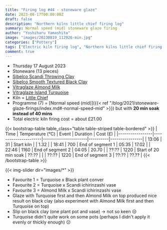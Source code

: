 ```yaml
---
title: "Firing log #44 - stoneware glaze"
date: 2023-08-17T00:00:00Z
draft: false
description: "Northern kilns little chief firing log"
summary: Normal speed (mid) stoneware glaze firing
author: "Yoshiharu Yamashita"
image: "images/20230819_112926-min.jpg"
categories: ["Pottery"]
tags: ["Electric kiln firing log", "Northern kilns little chief firing log", "Firing log", "Stoneware glaze firing"]
comment: true
---
```


- Thursday 17 August 2023
- Stoneware (13 pieces)
- [Sibelco Scandi Throwing Clay](https://www.hot-clay.com/sibelce-scandi-throwing.html)
- [Sibelco Smooth Textured Black Clay](https://www.hot-clay.com/sibelco-smooth-textured-black.html)
- [Vitraglaze Almond Milk](https://www.hot-clay.com/vitraglaze-stoneware-glaze-almond-milk.html)
- [Vitraglaze Island Turquoise](https://www.hot-clay.com/catalog/product/view/id/5553/s/vitraglaze-stoneware-glaze-island-turquoise/category/364/)
- Kiln = [Little Chief](https://northernkilns.com/products/little-chief)
- Programme (7) = [Normal speed (mid)]({{< ref "/blog/2021/stoneware-glaze-firings/index.md#-normal-speed-mid" >}}) but with **20 min soak instead of 40 mins**
- Total electric kiln firing cost = about &pound;21.00

{{< bootstrap-table table_class="table table-striped table-bordered" >}}
| Time            | Temperature (&deg;C) | Event                | Duration | Cost (&pound;) |
|-----------------|----------------------|----------------------|----------|----------------|
| 13:06           | 31                   | Start kiln           |          |  1.32          |
| 18:41           | 700                  | End of segment 1     | 05:35    | 17.02          |
| 22:46           | 1160                 | End of segment 2     | 04:05    | 20.70          |
| ??:??           | 1220                 | Start of 20 min soak | ??:??    |                |
| ??:??           | 1220                 | End of segment 3     | ??:??    | ??.??          |
{{< /bootstrap-table >}}

{{< img-slider dir="images/*" >}}

- Favourite 1 = Turquoise x Black plant conver
- Favourite 2 = Turquoise x Scandi ichirinzashi vase
- Favourite 3 = Almond Milk x Scandi ichirinzashi vase
- Glaze with Turquoise first and then Almond Milk on top produced nice result on black clay (also experiment with Almond Milk first and then Turquoise on top)
- Slip on black clay (one plant pot and vase) -> not so keen :unamused:
- Turquoise didn't quite work on some pots (perhaps I didn't apply it evenly or thickly enough) :confused: